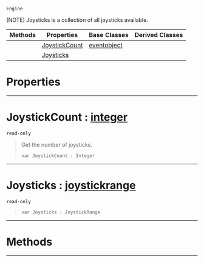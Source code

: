  `Engine`

(NOTE) Joysticks is a collection of all joysticks available.

|Methods|Properties|Base Classes|Derived Classes|
|---|---|---|---|
| |[ JoystickCount](https://github.com/dragonCASTjosh/PlasmaDocs/blob/master/code_reference/class_reference/joysticks.markdown#joystickcount-plasma-engin)|[eventobject](https://github.com/dragonCASTjosh/PlasmaDocs/blob/master/code_reference/class_reference/eventobject.markdown)| |
| |[ Joysticks](https://github.com/dragonCASTjosh/PlasmaDocs/blob/master/code_reference/class_reference/joysticks.markdown#joysticks-plasma-engine-do)| | |


 #  Properties


---  
 #  JoystickCount : [integer](https://github.com/dragonCASTjosh/PlasmaDocs/blob/master/code_reference/lightning_base_types/integer.markdown)

 `read-only`

> Get the number of joysticks.
> ``` lang=cpp, name=Lightning
> var JoystickCount : Integer


---  
 #  Joysticks : [joystickrange](https://github.com/dragonCASTjosh/PlasmaDocs/blob/master/code_reference/class_reference/joystickrange.markdown)

 `read-only`

> 
> ``` lang=cpp, name=Lightning
> var Joysticks : JoystickRange


---  
 #  Methods


---  
 

 